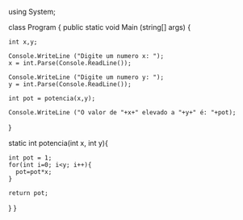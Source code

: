 using System;

class Program {
  public static void Main (string[] args) {

    int x,y;
    
    Console.WriteLine ("Digite um numero x: ");
    x = int.Parse(Console.ReadLine());

    Console.WriteLine ("Digite um numero y: ");
    y = int.Parse(Console.ReadLine());

    int pot = potencia(x,y);

    Console.WriteLine ("O valor de "+x+" elevado a "+y+" é: "+pot);

    
  }

  static int potencia(int x, int y){

    int pot = 1;
    for(int i=0; i<y; i++){
      pot=pot*x;
    }

    return pot;
  }
}
